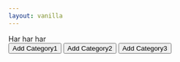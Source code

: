 ```yaml
---
layout: vanilla
---
```

<head>
	<style>
		html { height: 100%; }
		body { min-height: 100%; }
	</style>
	<script src="{{site.baseurl}}{{site.data.urls.promise_polyfill}}"></script>
</head>
<body>
	<!-- <link rel="stylesheet" href="pure-min.css"> -->
	<script src="{{site.data.urls-internal.metaframe_library_path}}"></script>
	Har har har
	<div id="content">
    	<button id="button1" class="pure-button">Add Category1</button>
    	<button id="button2" class="pure-button">Add Category2</button>
    	<button id="button3" class="pure-button">Add Category3</button>
	</div>
	<script src="index.js"></script>
</body>

